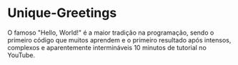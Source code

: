 # Unique-Greetings
O famoso "Hello, World!" é a maior tradição na programação, sendo o primeiro código que muitos aprendem e o primeiro resultado após intensos, complexos e aparentemente intermináveis 10 minutos de tutorial no YouTube.
